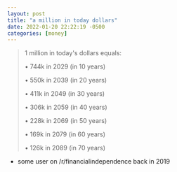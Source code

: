 ```yaml
---
layout: post
title: "a million in today dollars"
date: 2022-01-20 22:22:19 -0500
categories: [money]
---
```


> 1 million in today's dollars equals:
>
> • 744k in 2029 (in 10 years)
>
> • 550k in 2039 (in 20 years)
>
> • 411k in 2049 (in 30 years)
>
> • 306k in 2059 (in 40 years)
>
> • 228k in 2069 (in 50 years)
>
> • 169k in 2079 (in 60 years)
>
> • 126k in 2089 (in 70 years)
- some user on /r/financialindependence back in 2019